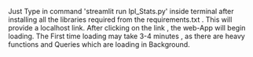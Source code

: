 Just Type in command 'streamlit run Ipl_Stats.py' inside terminal after installing all the libraries required from the requirements.txt .
This will provide a localhost link. After clicking on the link , the web-App will begin loading.
The First time loading may take 3-4 minutes , as there are heavy functions and Queries which are loading in Background.
